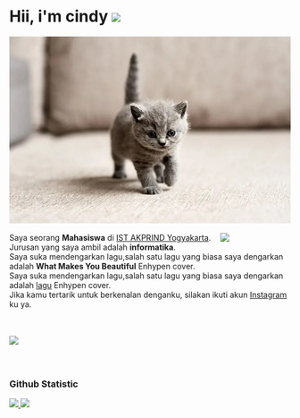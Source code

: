 # Hii, i'm cindy <img src="https://raw.githubusercontent.com/aemmadi/aemmadi/master/wave.gif" width="30">

![coba_lihat_gambar_ini](/kucing.jpg)

<img src="https://github.com/innng/innng/assets/26755058/5e0ce0fb-c544-4f8c-a307-5849165746d0" width="25%" align="right" />
 
Saya seorang **Mahasiswa** di [IST AKPRIND Yogyakarta](https://www.akprind.ac.id/).<br>
Jurusan yang saya ambil adalah **informatika**.<br>
Saya suka mendengarkan lagu,salah satu lagu yang biasa saya dengarkan adalah **What Makes You Beautiful** Enhypen cover.<br>
Saya suka mendengarkan lagu,salah satu lagu yang biasa saya dengarkan adalah [lagu](https://www.lagu.com/https://youtu.be/Mf-_0DWVmpE_/) Enhypen cover.<br>
Jika kamu tertarik untuk berkenalan denganku, silakan ikuti akun [Instagram](https://www.instagram.com/l16.07_/) ku ya.

<br><br>
<img src="https://raw.githubusercontent.com/innng/innng/master/assets/kyubey.gif" height="40" />
<br><br><br>

### Github Statistic
<p align="left">
<a href="https://github.com/cindyy01">
  <img height="180em" src="https://github-readme-stats-eight-theta.vercel.app/api?username=cindyy01&show_icons=true&theme=algolia&include_all_commits=true&count_private=true"/>
  <img height="180em" src="https://github-readme-stats-eight-theta.vercel.app/api/top-langs/?username=cindyy01-kalian&layout=compact&langs_count=8&theme=algolia"/>
</a>
</p>
